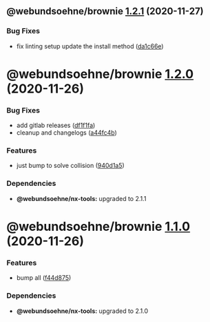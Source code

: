 ## @webundsoehne/brownie [1.2.1](https://gitlab.tailored-apps.com/ckilic/nx-test/compare/@webundsoehne/brownie@1.2.0...@webundsoehne/brownie@1.2.1) (2020-11-27)


### Bug Fixes

* fix linting setup update the install method ([da1c66e](https://gitlab.tailored-apps.com/ckilic/nx-test/commit/da1c66eab971d3839de2d218a176329de52eac23))

# @webundsoehne/brownie [1.2.0](https://gitlab.tailored-apps.com/ckilic/nx-test/compare/@webundsoehne/brownie@1.1.0...@webundsoehne/brownie@1.2.0) (2020-11-26)


### Bug Fixes

* add gitlab releases ([df1f1fa](https://gitlab.tailored-apps.com/ckilic/nx-test/commit/df1f1fae5a87a8ea65b26608999c9de3b988e429))
* cleanup and changelogs ([a44fc4b](https://gitlab.tailored-apps.com/ckilic/nx-test/commit/a44fc4b0e74b66c6a75109436f710dec803cd2e9))


### Features

* just bump to solve collision ([940d1a5](https://gitlab.tailored-apps.com/ckilic/nx-test/commit/940d1a5c574166cb24fab90a9c1fba0d247d6556))





### Dependencies

* **@webundsoehne/nx-tools:** upgraded to 2.1.1

# @webundsoehne/brownie [1.1.0](https://gitlab.tailored-apps.com/ckilic/nx-test/compare/@webundsoehne/brownie@1.0.24...@webundsoehne/brownie@1.1.0) (2020-11-26)

### Features

- bump all ([f44d875](https://gitlab.tailored-apps.com/ckilic/nx-test/commit/f44d8759906a5c0050c7b711e3f1a923b3303ca3))

### Dependencies

- **@webundsoehne/nx-tools:** upgraded to 2.1.0
